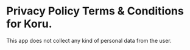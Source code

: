 # Privacy Policy Terms & Conditions for Koru.



This app does not collect any kind of personal data from the user.

